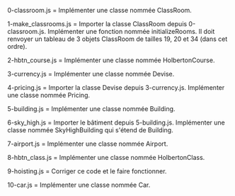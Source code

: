 0-classroom.js = Implémenter une classe nommée ClassRoom.

1-make_classrooms.js = Importer la classe ClassRoom depuis 0-classroom.js. Implémenter une fonction nommée initializeRooms. Il doit renvoyer un tableau de 3 objets ClassRoom de tailles 19, 20 et 34 (dans cet ordre).

2-hbtn_course.js = Implémenter une classe nommée HolbertonCourse.

3-currency.js = Implémenter une classe nommée Devise.

4-pricing.js = Importer la classe Devise depuis 3-currency.js. Implémenter une classe nommée Pricing.

5-building.js = Implémenter une classe nommée Building.

6-sky_high.js = Importer le bâtiment depuis 5-building.js. Implémenter une classe nommée SkyHighBuilding qui s'étend de Building.

7-airport.js = Implémenter une classe nommée Airport.

8-hbtn_class.js = Implémenter une classe nommée HolbertonClass.

9-hoisting.js = Corriger ce code et le faire fonctionner.

10-car.js = Implémenter une classe nommée Car.
